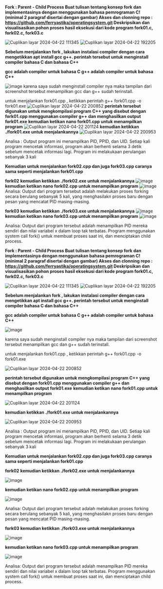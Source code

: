 **Fork : Parent - Child Process
Buat tulisan tentang konsep fork dan implementasinya dengan menggunakan bahasa pemrograman C! (minimal 2 paragraf disertai dengan gambar)
Akses dan clonning repo : https://github.com/ferryastika/operatingsystem.git
Deskripsikan dan visualisasikan pohon proses hasil eksekusi dari kode program fork01.c, fork02.c, fork03.c**

![Cuplikan layar 2024-04-22 111345](https://github.com/rizkiyogatama27/SysOP24-3123521020/assets/160556478/84b997bb-fe43-429f-a8f4-bdaa84dcbfc7)
![Cuplikan layar 2024-04-22 192205](https://github.com/rizkiyogatama27/SysOP24-3123521020/assets/160556478/8f2b018d-f164-48e5-86aa-4fb87e03551e)

**Sebelum menjalankan fork , lakukan instalasi compiler dengan cara mengetikkan apt install gcc g++.
perintah tersebut untuk menginstall compiler bahasa C dan bahasa C++**

**gcc adalah compiler untuk bahasa C
g++ adalah compiler untuk bahasa C++**

![image](https://github.com/rizkiyogatama27/SysOP24-3123521020/assets/160556478/c827f1fc-78b4-402b-9ea2-21c3126efbc3)
karena saya sudah menginstall compiler nya maka tampilan dari screenshot tersebut menampilkan gcc dan g++ sudah terinstall.

untuk menjalankan fork01.cpp , ketikkan perintah g++ fork01.cpp -o fork01.exe
![Cuplikan layar 2024-04-22 200852](https://github.com/rizkiyogatama27/SysOP24-3123521020/assets/160556478/0ba023d6-0755-446e-957f-49f8c15b41cf)
**perintah tersebut digunakan untuk mengkompilasi program C++ yang disebut dengan fork01.cpp menggunakan compiler g++ dan menghasilkan output fork01.exe**
**kemudian ketikan nano fork01.cpp untuk menampilkan program**
![Cuplikan layar 2024-04-22 201124](https://github.com/rizkiyogatama27/SysOP24-3123521020/assets/160556478/a0948e2d-75bd-43bc-ba57-b0c9515845b3)
**kemudian ketikkan ./fork01.exe untuk menjalankannya**
![Cuplikan layar 2024-04-22 200953](https://github.com/rizkiyogatama27/SysOP24-3123521020/assets/160556478/1287ac4f-5609-4748-8e72-60e16f757762)

Analisa : Output program ini menampilkan PID, PPID, dan UID. Setiap kali program mencetak informasi, program akan berhenti selama 3 detik sebelum mencetak informasi lagi. Program ini melakukaan perulangan sebanyak 3 kali

**Kemudian untuk menjalankan fork02.cpp dan juga fork03.cpp caranya sama seperti menjalankan fork01.cpp**



**fork02**
**kemudian ketikkan ./fork02.exe untuk menjalankannya**
![image](https://github.com/rizkiyogatama27/SysOP24-3123521020/assets/160556478/51e61fc6-38be-408d-923e-a08205abb0af)
**kemudian ketikan nano fork02.cpp untuk menampilkan program**
![image](https://github.com/rizkiyogatama27/SysOP24-3123521020/assets/160556478/14d033d1-8ac5-47e0-b6e3-35b7eefd32c9)
Analisa:
Output dari program tersebut adalah melakukan proses forking secara berulang sebanyak 5 kali, yang menghasilakn proses baru dengan pesan yang mencatat PID masing-masing.


**fork03**
**kemudian ketikkan ./fork03.exe untuk menjalankannya**
![image](https://github.com/rizkiyogatama27/SysOP24-3123521020/assets/160556478/f5e4b584-757a-46be-871d-086d7899a49d)
**kemudian ketikan nano fork03.cpp untuk menampilkan program**
![image](https://github.com/rizkiyogatama27/SysOP24-3123521020/assets/160556478/12ce714e-b658-45a6-bc4b-b3ff0ff3728f)

Analisa:
Output dari program tersebut adalah menampilkan PID mereka sendiri dan nilai variabel x dalam loop tak terbatas. Program menggunakan system call fork() untuk membuat proses saat ini, dan menciptakan child process.




 
**Fork : Parent - Child Process
Buat tulisan tentang konsep fork dan implementasinya dengan menggunakan bahasa pemrograman C! (minimal 2 paragraf disertai dengan gambar)
Akses dan clonning repo : https://github.com/ferryastika/operatingsystem.git
Deskripsikan dan visualisasikan pohon proses hasil eksekusi dari kode program fork01.c, fork02.c, fork03.c**


![Cuplikan layar 2024-04-22 111345](https://github.com/rizkiyogatama27/SysOP24-3123521020/assets/160556478/84b997bb-fe43-429f-a8f4-bdaa84dcbfc7)
![Cuplikan layar 2024-04-22 192205](https://github.com/rizkiyogatama27/SysOP24-3123521020/assets/160556478/8f2b018d-f164-48e5-86aa-4fb87e03551e)



**Sebelum menjalankan fork , lakukan instalasi compiler dengan cara mengetikkan apt install gcc g++.
perintah tersebut untuk menginstall compiler bahasa C dan bahasa C++**

**gcc adalah compiler untuk bahasa C
g++ adalah compiler untuk bahasa C++**


![image](https://github.com/rizkiyogatama27/SysOP24-3123521020/assets/160556478/c827f1fc-78b4-402b-9ea2-21c3126efbc3)


karena saya sudah menginstall compiler nya maka tampilan dari screenshot tersebut menampilkan gcc dan g++ sudah terinstall.

untuk menjalankan fork01.cpp , ketikkan perintah g++ fork01.cpp -o fork01.exe


![Cuplikan layar 2024-04-22 200852](https://github.com/rizkiyogatama27/SysOP24-3123521020/assets/160556478/0ba023d6-0755-446e-957f-49f8c15b41cf)


**perintah tersebut digunakan untuk mengkompilasi program C++ yang disebut dengan fork01.cpp menggunakan compiler g++ dan menghasilkan output fork01.exe**
**kemudian ketikan nano fork01.cpp untuk menampilkan program**


![Cuplikan layar 2024-04-22 201124](https://github.com/rizkiyogatama27/SysOP24-3123521020/assets/160556478/a0948e2d-75bd-43bc-ba57-b0c9515845b3)


**kemudian ketikkan ./fork01.exe untuk menjalankannya**


![Cuplikan layar 2024-04-22 200953](https://github.com/rizkiyogatama27/SysOP24-3123521020/assets/160556478/1287ac4f-5609-4748-8e72-60e16f757762)


Analisa : Output program ini menampilkan PID, PPID, dan UID. Setiap kali program mencetak informasi, program akan berhenti selama 3 detik sebelum mencetak informasi lagi. Program ini melakukaan perulangan sebanyak 3 kali

**Kemudian untuk menjalankan fork02.cpp dan juga fork03.cpp caranya sama seperti menjalankan fork01.cpp**



**fork02**
**kemudian ketikkan ./fork02.exe untuk menjalankannya**


![image](https://github.com/rizkiyogatama27/SysOP24-3123521020/assets/160556478/51e61fc6-38be-408d-923e-a08205abb0af)


**kemudian ketikan nano fork02.cpp untuk menampilkan program**


![image](https://github.com/rizkiyogatama27/SysOP24-3123521020/assets/160556478/14d033d1-8ac5-47e0-b6e3-35b7eefd32c9)


Analisa:
Output dari program tersebut adalah melakukan proses forking secara berulang sebanyak 5 kali, yang menghasilakn proses baru dengan pesan yang mencatat PID masing-masing.


**fork03**
**kemudian ketikkan ./fork03.exe untuk menjalankannya**


![image](https://github.com/rizkiyogatama27/SysOP24-3123521020/assets/160556478/f5e4b584-757a-46be-871d-086d7899a49d)


**kemudian ketikan nano fork03.cpp untuk menampilkan program**


![image](https://github.com/rizkiyogatama27/SysOP24-3123521020/assets/160556478/12ce714e-b658-45a6-bc4b-b3ff0ff3728f)


Analisa:
Output dari program tersebut adalah menampilkan PID mereka sendiri dan nilai variabel x dalam loop tak terbatas. Program menggunakan system call fork() untuk membuat proses saat ini, dan menciptakan child process.











































